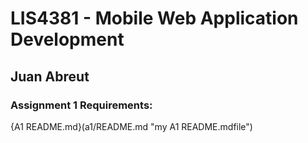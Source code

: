 # LIS4381 - Mobile Web Application Development

## Juan Abreut

### Assignment 1 Requirements:

{A1 README.md}(a1/README.md "my A1 README.mdfile")